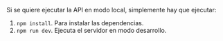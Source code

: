 Si se quiere ejecutar la API en modo local, simplemente hay que ejecutar:

1. `npm install`. Para instalar las dependencias.
2. `npm run dev`. Ejecuta el servidor en modo desarrollo.